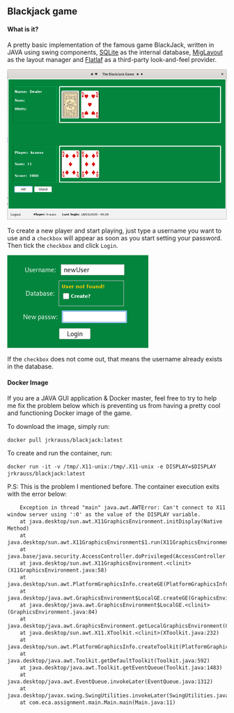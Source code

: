 ## Blackjack game

#### What is it?

A pretty basic implementation of the famous game BlackJack, written in JAVA using swing components, [SQLite](https://www.sqlite.org/index.html) as the internal database, [MigLayout](http://www.miglayout.com/) as the layout manager and [Flatlaf](https://www.formdev.com/flatlaf/) as a third-party look-and-feel provider.

![Login_screen](res/bj_game.png)

To create a new player and start playing, just type a username you want to use and a `checkbox` will appear as soon as you start setting your password. Then tick the `checkbox` and click `Login`.

![Login_screen](res/checkbox_login.png)

If the `checkbox` does not come out, that means the username already exists in the database.

#### Docker Image

If you are a JAVA GUI application & Docker master, feel free to try to help me fix the problem below which is preventing us from having a pretty cool and functioning Docker image of the game.

To download the image, simply run:

```
docker pull jrkrauss/blackjack:latest
```

To create and run the container, run:  

```
docker run -it -v /tmp/.X11-unix:/tmp/.X11-unix -e DISPLAY=$DISPLAY jrkrauss/blackjack:latest
```

P.S: This is the problem I mentioned before. The container execution exits with the error below:

```	No protocol specified
	Exception in thread "main" java.awt.AWTError: Can't connect to X11 window server using ':0' as the value of the DISPLAY variable.
	at java.desktop/sun.awt.X11GraphicsEnvironment.initDisplay(Native Method)
	at java.desktop/sun.awt.X11GraphicsEnvironment$1.run(X11GraphicsEnvironment.java:99)
	at java.base/java.security.AccessController.doPrivileged(AccessController.java:312)
	at java.desktop/sun.awt.X11GraphicsEnvironment.<clinit>(X11GraphicsEnvironment.java:58)
	at java.desktop/sun.awt.PlatformGraphicsInfo.createGE(PlatformGraphicsInfo.java:36)
	at java.desktop/java.awt.GraphicsEnvironment$LocalGE.createGE(GraphicsEnvironment.java:93)
	at java.desktop/java.awt.GraphicsEnvironment$LocalGE.<clinit>(GraphicsEnvironment.java:84)
	at java.desktop/java.awt.GraphicsEnvironment.getLocalGraphicsEnvironment(GraphicsEnvironment.java:106)
	at java.desktop/sun.awt.X11.XToolkit.<clinit>(XToolkit.java:232)
	at java.desktop/sun.awt.PlatformGraphicsInfo.createToolkit(PlatformGraphicsInfo.java:40)
	at java.desktop/java.awt.Toolkit.getDefaultToolkit(Toolkit.java:592)
	at java.desktop/java.awt.Toolkit.getEventQueue(Toolkit.java:1483)
	at java.desktop/java.awt.EventQueue.invokeLater(EventQueue.java:1312)
	at java.desktop/javax.swing.SwingUtilities.invokeLater(SwingUtilities.java:1421)
	at com.eca.assignment.main.Main.main(Main.java:11)
```